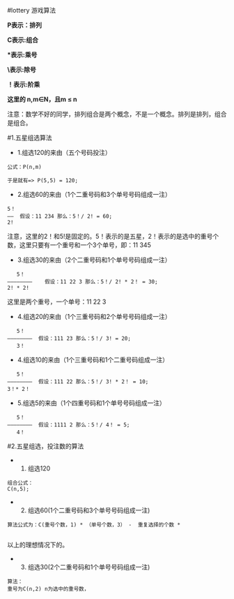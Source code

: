 #lottery 游戏算法

**P表示：排列**

**C表示:组合**

**\*表示:乘号**

**\\表示:除号**

**！表示:阶乘**

**这里的 n,m∈N，且m ≤ n**


注意：数学不好的同学，排列组合是两个概念，不是一个概念。排列是排列，组合是组合。



#1.五星组选算法
* 1.组选120的来由（五个号码投注）
```
公式：P(n,m)

于是就有=> P(5,5) = 120;

```
* 2.组选60的来由（1个二重号码和3个单号号码组成一注）
```
5！
——  假设：11 234 那么：5！/ 2! = 60;
2!
```
注意，这里的2！和5!是固定的。5！表示的是五星，2！表示的是选中的重号个数，这里只要有一个重号和一个3个单号，即：11 345

* 3.组选30的来由（2个二重号码和1个单号号码组成一注）
```
   5！
————————    假设：11 22 3 那么：5！/ 2! * 2！ = 30;
2! * 2! 
```
这里是两个重号，一个单号：11 22 3 

* 4.组选20的来由（1个三重号码和2个单号号码组成一注）
```
   5！
————————  假设：111 23 那么：5！/ 3! = 20;
   3！
```

* 4.组选10的来由（1个三重号码和1个二重号码组成一注）
```
   5！
————————  假设：111 22 那么：5！/ 3! * 2！ = 10;
3！* 2！
```
* 5.组选5的来由（1个四重号码和1个单号号码组成一注）
```
   5！
————————  假设：1111 2 那么：5！/ 4！ = 5;
   4！
```

#2.五星组选，投注数的算法

* 1. 组选120
```
组合公式：
C(n,5);

```

* 2. 组选60(1个二重号码和3个单号号码组成一注)
```
算法公式为：C(重号个数，1) * （单号个数，3） -  重复选择的个数 * 


```
以上的理想情况下的。


* 3. 组选30(2个二重号码和1个单号号码组成一注)
```
算法：
重号为C(n,2) n为选中的重号数，



```










